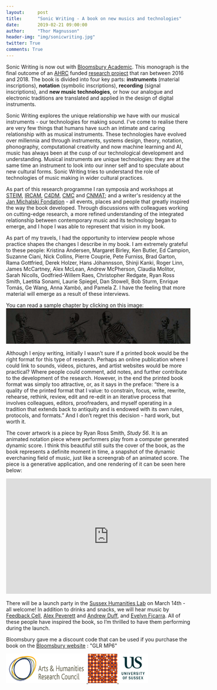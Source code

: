 ```yaml
---
layout:     post
title:      "Sonic Writing - A book on new musics and technologies"
date:       2019-02-21 09:00:00
author:     "Thor Magnusson"
header-img: "img/sonicwriting.jpg"
twitter: True
comments: True
---
```


Sonic Writing is now out with <a href="https://www.bloomsbury.com/9781501313868">Bloomsbury Academic</a>. This monograph is the final outcome of an <a href="https://ahrc.ukri.org">AHRC</a> funded <a href="http://www.sonicwriting.org">research project</a> that ran between 2016 and 2018. The book is divided into four key parts: <b>instruments</b> (material inscriptions), <b>notation</b> (symbolic inscriptions), <b>recording</b> (signal inscriptions), and <b>new music technologies</b>, or how our analogue and electronic traditions are translated and applied in the design of digital instruments. 

Sonic Writing explores the unique relationship we have with our musical instruments - our technologies for making sound. I've come to realise there are very few things that humans have such an intimate and caring relationship with as musical instruments. These technologies have evolved over millennia and through instruments, systems design, theory, notation, phonography, computational creativity and now machine learning and AI, music has always been at the cusp of our technological development and understanding. Musical instruments are unique technologies: they are at the same time an instrument to look into our inner self and to speculate about new cultural forms. Sonic Writing tries to understand the role of technologies of music making in wider cultural practices. 

As part of this research programme I ran symposia and workshops at <a href="http://steim.org">STEIM</a>, <a href="https://www.ircam.fr">IRCAM</a>, <a href="http://c4dm.eecs.qmul.ac.uk">C4DM</a>, <a href="https://cmc.music.columbia.edu">CMC</a> and <a href="https://cnmat.berkeley.edu">CNMAT</a>; and a writer's residency at the <a href="http://www.fondation-janmichalski.com/en/fondation/">Jan Michalski Fondation</a> - all events, places and people that greatly inspired the way the book developed. Through discussions with colleagues working on cutting-edge research, a more refined understanding of the integrated relationship between contemporary music and its technology began to emerge, and I hope I was able to represent that vision in my book. 

As part of my travels, I had the opportunity to interview people whose practice shapes the changes I describe in my book. I am extremely grateful to these people: Kristina Andersen, Margaret Birley, Ken Butler, Ed Campion, Suzanne Ciani, Nick Collins, Pierre Couprie, Pete Furniss, Brad Garton, Rama Gottfried, Derek Holzer, Hans Jóhannsson, Shinji Kanki, Roger Linn, James McCartney, Alex McLean, Andrew McPherson, Claudia Molitor, Sarah Nicolls, Godfried-Willem Raes, Christopher Redgate, Ryan Ross Smith, Laetitia Sonami, Laurie Spiegel, Dan Stowell, Bob Sturm, Enrique Tomás, Ge Wang, Anna Xambó, and Pamela Z. I have the feeling that more material will emerge as a result of these interviews.


You can read a sample chapter by clicking on this image:
<a href="https://bloomsburycp3.codemantra.com/viewer/5c58b483713c090001cc13c9">
<img border="0" alt="W3Schools" src="/img/boneband.jpg">
</a>

Although I enjoy writing, initially I wasn’t sure if a printed book would be the right format for this type of research. Perhaps an online publication where I could link to sounds, videos, pictures, and artist websites would be more practical? Where people could comment, add notes, and further contribute to the development of the research. However, in the end the printed book format was simply too attractive, or, as it says in the preface: “there is a quality of the printed format that I value: to constrain, focus, write, rewrite, rehearse, rethink, review, edit and re-edit in an iterative process that involves colleagues, editors, proofreaders, and myself operating in a tradition that extends back to antiquity and is endowed with its own rules, protocols, and formats.” And I don’t regret this decision - hard work, but worth it.

The cover artwork is a piece by Ryan Ross Smith, <i>Study 56</i>. It is an animated notation piece where performers play from a computer generated dynamic score. I think this beautiful still suits the cover of the book, as the book represents a definite moment in time, a snapshot of the dynamic everchaning field of music, just like a screengrab of an animated score. The piece is a generative application, and one rendering of it can be seen here below:

<iframe width="560" height="315" src="https://www.youtube.com/embed/Wj8Rej53b9M" frameborder="0" allow="accelerometer; autoplay; encrypted-media; gyroscope; picture-in-picture" allowfullscreen></iframe>

There will be a launch party in the <a href="http://www.sussex.ac.uk/shl/"> Sussex Humanities Lab</a> on March 14th - all welcome! In addition to drinks and snacks, we will hear music by <a href="https://www.feedbackcell.info">Feedback Cell</a>, <a href="https://alexanderpeverett.com">Alex Peverett</a> and <a href="http://andrew-duff.co.uk">Andrew Duff</a>, and <a href="https://www.evelynficarra.net/about/">Evelyn Ficarra</a>. All of these people have inspired the book, so I’m thrilled to have them performing during the launch.

Bloomsbury gave me a discount code that can be used if you purchase the book on the <a href="http://www.bloomsbury.com/9781501313868">Bloomsbury website</a> : "GLR MP6"


<a href="https://ahrc.ukri.org">
<img border="0" alt="AHRC logo" src="/img/ahrc.png" width="220" height="80">
</a>
<a href="http://www.sussex.ac.uk/shl">
<img border="0" alt="SHL logo" src="/img/shl.jpg" width="80" height="80">
</a>
<a href="http://www.sussex.ac.uk/music">
<img border="0" alt="Sussex logo" src="/img/USlogo.jpg" width="80" height="80">
</a>

